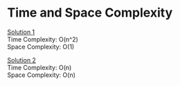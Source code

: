 # Time and Space Complexity

<ins>Solution 1</ins>\
Time Complexity: O(n^2)\
Space Complexity: O(1)

<ins>Solution 2</ins>\
Time Complexity: O(n)\
Space Complexity: O(n)


